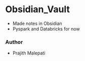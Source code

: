 # Obsidian_Vault

- Made notes in Obsidian
- Pyspark and Databricks for now

### Author

- Prajith Malepati

